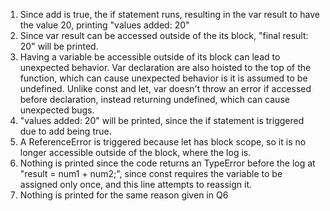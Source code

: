 1) Since add is true, the if statement runs, resulting in the var result to have the value 20, printing "values added: 20"
2) Since var result can be accessed outside of the its block, "final result: 20" will be printed.
3) Having a variable be accessible outside of its block can lead to unexpected behavior. Var declaration are also hoisted to the top of the function, which can cause unexpected behavior is it is assumed to be undefined. Unlike const and let, var doesn't throw an error if accessed before declaration, instead returning undefined, which can cause unexpected bugs.
4) "values added: 20" will be printed, since the if statement is triggered due to add being true.
5) A ReferenceError is triggered because let has block scope, so it is no longer accessible outside of the block, where the log is.
6) Nothing is printed since the code returns an TypeError before the log at "result = num1 + num2;", since const requires the variable to be assigned only once, and this line attempts to reassign it.
7) Nothing is printed for the same reason given in Q6